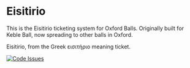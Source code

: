 # Eisitirio

This is the Eisitirio ticketing system for Oxford Balls. Originally built for Keble Ball, now spreading to other balls in Oxford.

Eisitirio, from the Greek εισιτήριο meaning ticket.

[![Code Issues](https://www.quantifiedcode.com/api/v1/project/81d866909ce44ef6a8efaccde6a5aa28/badge.svg)](https://www.quantifiedcode.com/app/project/81d866909ce44ef6a8efaccde6a5aa28)
